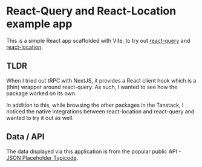 # React-Query and React-Location example app

This is a simple React app scaffolded with Vite, to try out [react-query](https://react-query.tanstack.com/overview) and [react-location](https://react-location.tanstack.com/).

## TLDR

When I tried out tRPC with NextJS, it provides a React client hook which is a (thin) wrapper around react-query. As such, I wanted to see how the package worked on its own.

In addition to this, while browsing the other packages in the Tanstack, I noticed the native integrations between react-location and react-query and wanted to try it out as well.

## Data / API

The data displayed via this application is from the popular public API - [JSON Placeholder Typicode](https://jsonplaceholder.typicode.com/).
